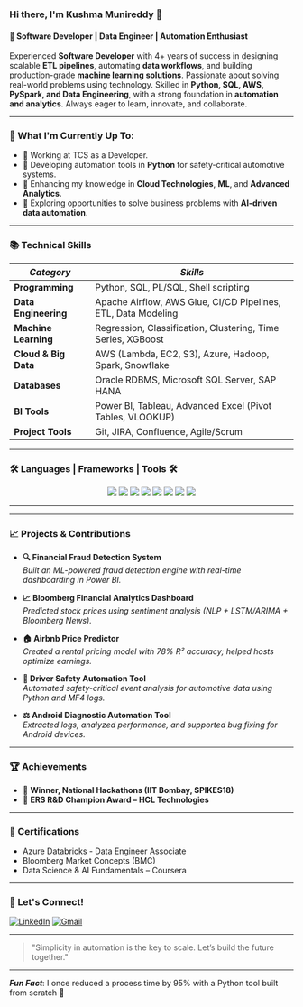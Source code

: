 ### Hi there, I'm **Kushma Munireddy** 👋  
#### 🚀 Software Developer | Data Engineer | Automation Enthusiast

Experienced **Software Developer** with 4+ years of success in designing scalable **ETL pipelines**, automating **data workflows**, and building production-grade **machine learning solutions**. Passionate about solving real-world problems using technology. Skilled in **Python, SQL, AWS, PySpark, and Data Engineering**, with a strong foundation in **automation and analytics**. Always eager to learn, innovate, and collaborate.

---

### 🌱 What I'm Currently Up To:
- 🔹 Working at TCS as a Developer.
- 🔹 Developing automation tools in **Python** for safety-critical automotive systems.
- 🔹 Enhancing my knowledge in **Cloud Technologies**, **ML**, and **Advanced Analytics**.
- 🔹 Exploring opportunities to solve business problems with **AI-driven data automation**.

---

### 📚 Technical Skills

| *Category* | *Skills* |
|-----------|---------|
| **Programming** | Python, SQL, PL/SQL, Shell scripting |
| **Data Engineering** | Apache Airflow, AWS Glue, CI/CD Pipelines, ETL, Data Modeling |
| **Machine Learning** | Regression, Classification, Clustering, Time Series, XGBoost |
| **Cloud & Big Data** | AWS (Lambda, EC2, S3), Azure, Hadoop, Spark, Snowflake |
| **Databases** | Oracle RDBMS, Microsoft SQL Server, SAP HANA |
| **BI Tools** | Power BI, Tableau, Advanced Excel (Pivot Tables, VLOOKUP) |
| **Project Tools** | Git, JIRA, Confluence, Agile/Scrum |

---

### 🛠️ Languages | Frameworks | Tools 🛠️
<p align="center">
  <img src="https://img.shields.io/badge/Python-FFD43B?style=for-the-badge&logo=python&logoColor=blue" />
  <img src="https://img.shields.io/badge/PostgreSQL-336791?style=for-the-badge&logo=postgresql&logoColor=white" />
  <img src="https://img.shields.io/badge/SQL-CC2927?style=for-the-badge&logo=databricks&logoColor=white" />
  <img src="https://img.shields.io/badge/Tableau-E97627?style=for-the-badge&logo=tableau&logoColor=white" />
  <img src="https://img.shields.io/badge/AWS-232F3E?style=for-the-badge&logo=amazon-aws&logoColor=white" />
  <img src="https://img.shields.io/badge/Kubernetes-326CE5?style=for-the-badge&logo=kubernetes&logoColor=white" />
  <img src="https://img.shields.io/badge/Docker-2496ED?style=for-the-badge&logo=docker&logoColor=white" />
  <img src="https://img.shields.io/badge/GitHub-181717?style=for-the-badge&logo=github&logoColor=white" />
</p>

---

---

### 📈 Projects & Contributions
- **🔍 Financial Fraud Detection System**  
  *Built an ML-powered fraud detection engine with real-time dashboarding in Power BI.*

- **📈 Bloomberg Financial Analytics Dashboard**  
  *Predicted stock prices using sentiment analysis (NLP + LSTM/ARIMA + Bloomberg News).*  

- **🏠 Airbnb Price Predictor**  
  *Created a rental pricing model with 78% R² accuracy; helped hosts optimize earnings.*

- **🚗 Driver Safety Automation Tool**  
  *Automated safety-critical event analysis for automotive data using Python and MF4 logs.*

- **⚖️ Android Diagnostic Automation Tool**  
  *Extracted logs, analyzed performance, and supported bug fixing for Android devices.*

---

### 🏆 Achievements
- 🏅 **Winner, National Hackathons (IIT Bombay, SPIKES18)**
- 🏅 **ERS R&D Champion Award – HCL Technologies**

---

### 🔧 Certifications
- Azure Databricks - Data Engineer Associate  
- Bloomberg Market Concepts (BMC)  
- Data Science & AI Fundamentals – Coursera

---

### 📢 Let's Connect!

[![LinkedIn](https://img.shields.io/badge/LinkedIn-0A66C2?style=for-the-badge&logo=linkedin&logoColor=white)](mailto:kushamam1212@gmail.com)
[![Gmail](https://img.shields.io/badge/Gmail-D14836?style=for-the-badge&logo=gmail&logoColor=white)](mailto:kushamam1212@gmail.com)

---

> "Simplicity in automation is the key to scale. Let’s build the future together."

---

_**Fun Fact**_: I once reduced a process time by 95% with a Python tool built from scratch 🚀
